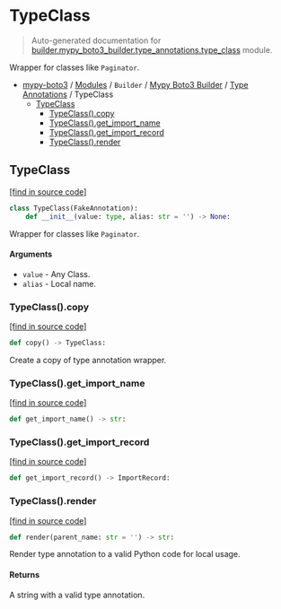 # TypeClass

> Auto-generated documentation for [builder.mypy_boto3_builder.type_annotations.type_class](https://github.com/vemel/mypy_boto3/blob/master/builder/mypy_boto3_builder/type_annotations/type_class.py) module.

Wrapper for classes like `Paginator`.

- [mypy-boto3](../../../README.md#mypy_boto3) / [Modules](../../../MODULES.md#mypy-boto3-modules) / `Builder` / [Mypy Boto3 Builder](../index.md#mypy-boto3-builder) / [Type Annotations](index.md#type-annotations) / TypeClass
    - [TypeClass](#typeclass)
        - [TypeClass().copy](#typeclasscopy)
        - [TypeClass().get_import_name](#typeclassget_import_name)
        - [TypeClass().get_import_record](#typeclassget_import_record)
        - [TypeClass().render](#typeclassrender)

## TypeClass

[[find in source code]](https://github.com/vemel/mypy_boto3/blob/master/builder/mypy_boto3_builder/type_annotations/type_class.py#L13)

```python
class TypeClass(FakeAnnotation):
    def __init__(value: type, alias: str = '') -> None:
```

Wrapper for classes like `Paginator`.

#### Arguments

- `value` - Any Class.
- `alias` - Local name.

### TypeClass().copy

[[find in source code]](https://github.com/vemel/mypy_boto3/blob/master/builder/mypy_boto3_builder/type_annotations/type_class.py#L53)

```python
def copy() -> TypeClass:
```

Create a copy of type annotation wrapper.

### TypeClass().get_import_name

[[find in source code]](https://github.com/vemel/mypy_boto3/blob/master/builder/mypy_boto3_builder/type_annotations/type_class.py#L38)

```python
def get_import_name() -> str:
```

### TypeClass().get_import_record

[[find in source code]](https://github.com/vemel/mypy_boto3/blob/master/builder/mypy_boto3_builder/type_annotations/type_class.py#L41)

```python
def get_import_record() -> ImportRecord:
```

### TypeClass().render

[[find in source code]](https://github.com/vemel/mypy_boto3/blob/master/builder/mypy_boto3_builder/type_annotations/type_class.py#L26)

```python
def render(parent_name: str = '') -> str:
```

Render type annotation to a valid Python code for local usage.

#### Returns

A string with a valid type annotation.
